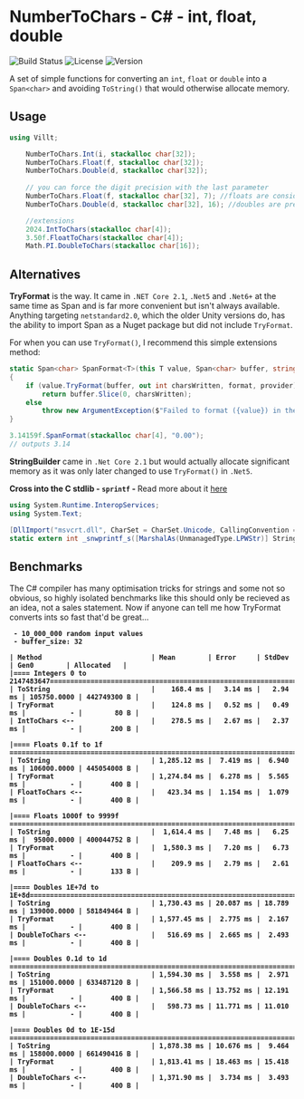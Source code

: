 # NumberToChars - C# - int, float, double
![Build Status](https://github.com/Villtorb/NumberToChars/actions/workflows/dotnet.yml/badge.svg)
![License](https://img.shields.io/github/license/Villtorb/NumberToChars)
![Version](https://img.shields.io/badge/version-1.0.0-blue.svg)

A set of simple functions for converting an `int`, `float` or `double` into a `Span<char>` and avoiding `ToString()` that would otherwise allocate memory.

## Usage

```csharp
using Villt;

    NumberToChars.Int(i, stackalloc char[32]);
    NumberToChars.Float(f, stackalloc char[32]);
    NumberToChars.Double(d, stackalloc char[32]);
    
    // you can force the digit precision with the last parameter
    NumberToChars.Float(f, stackalloc char[32], 7); //floats are considered precise up to 6-7 digits
    NumberToChars.Double(d, stackalloc char[32], 16); //doubles are precise up to 15-16 digits

    //extensions
    2024.IntToChars(stackalloc char[4]);
    3.50f.FloatToChars(stackalloc char[4]);
    Math.PI.DoubleToChars(stackalloc char[16]);
```

## Alternatives

<b>TryFormat</b> is the way. It came in `.NET Core 2.1`, `.Net5` and `.Net6+` at the same time as Span and is far more convenient but isn't always available. Anything targeting `netstandard2.0`, which the older Unity versions do, has the ability to import Span as a Nuget package but did not include `TryFormat`.

For when you can use `TryFormat()`, I recommend this simple extensions method:
```csharp
static Span<char> SpanFormat<T>(this T value, Span<char> buffer, string format = "G", IFormatProvider provider = null) where T : ISpanFormattable
{
    if (value.TryFormat(buffer, out int charsWritten, format, provider))
        return buffer.Slice(0, charsWritten);
    else
        throw new ArgumentException($"Failed to format ({value}) in the format: \"{format}\". Provided Span<Char>[{buffer.Length}] might be too small ");
}
```

```csharp
3.14159f.SpanFormat(stackalloc char[4], "0.00");
// outputs 3.14
```

<b>StringBuilder</b> came in `.Net Core 2.1` but would actually allocate significant memory as it was only later changed to use `TryFormat()` in `.Net5`. 

<b> Cross into the C stdlib - `sprintf` -  </b>
Read more about it [here](https://stackoverflow.com/questions/2479153/using-pinvoke-in-c-sharp-to-call-sprintf-and-friends-on-64-bit/2479210#2479210)

```csharp
using System.Runtime.InteropServices;
using System.Text;

[DllImport("msvcrt.dll", CharSet = CharSet.Unicode, CallingConvention = CallingConvention.Cdecl)]
static extern int _snwprintf_s([MarshalAs(UnmanagedType.LPWStr)] StringBuilder str, IntPtr bufferSize, IntPtr length, String format, double p);
```

## Benchmarks
The C# compiler has many optimisation tricks for strings and some not so obvious, so highly isolated benchmarks like this should only be recieved as an idea, not a sales statement. Now if anyone can tell me how TryFormat converts ints so fast that'd be great...
<b>
```
 - 10_000_000 random input values
 - buffer_size: 32

| Method                           | Mean        | Error     | StdDev    | Gen0        | Allocated   |
|==== Integers 0 to 2147483647=======================================================================|
| ToString                         |    168.4 ms |   3.14 ms |   2.94 ms | 105750.0000 | 442749300 B |
| TryFormat                        |    124.8 ms |   0.52 ms |   0.49 ms |           - |        80 B |
| IntToChars <--                   |    278.5 ms |   2.67 ms |   2.37 ms |           - |       200 B |

|==== Floats 0.1f to 1f =============================================================================|
| ToString                         | 1,285.12 ms |  7.419 ms |  6.940 ms | 106000.0000 | 445054008 B |
| TryFormat                        | 1,274.84 ms |  6.278 ms |  5.565 ms |           - |       400 B |
| FloatToChars <--                 |   423.34 ms |  1.154 ms |  1.079 ms |           - |       400 B |

|==== Floats 1000f to 9999f =========================================================================|
| ToString                         |  1,614.4 ms |   7.48 ms |   6.25 ms |  95000.0000 | 400044752 B |
| TryFormat                        |  1,580.3 ms |   7.20 ms |   6.73 ms |           - |       400 B |
| FloatToChars <--                 |    209.9 ms |   2.79 ms |   2.61 ms |           - |       133 B |

|==== Doubles 1E+7d to 1E+8d=========================================================================|
| ToString                         | 1,730.43 ms | 20.087 ms | 18.789 ms | 139000.0000 | 581849464 B |
| TryFormat                        | 1,577.45 ms |  2.775 ms |  2.167 ms |           - |       400 B |
| DoubleToChars <--                |   516.69 ms |  2.665 ms |  2.493 ms |           - |       400 B |

|==== Doubles 0.1d to 1d ============================================================================|
| ToString                         | 1,594.30 ms |  3.558 ms |  2.971 ms | 151000.0000 | 633487120 B |
| TryFormat                        | 1,566.58 ms | 13.752 ms | 12.191 ms |           - |       400 B |
| DoubleToChars <--                |   598.73 ms | 11.771 ms | 11.010 ms |           - |       400 B |

|==== Doubles 0d to 1E-15d ==========================================================================|
| ToString                         | 1,878.38 ms | 10.676 ms |  9.464 ms | 158000.0000 | 661490416 B |
| TryFormat                        | 1,813.41 ms | 18.463 ms | 15.418 ms |           - |       400 B |
| DoubleToChars <--                | 1,371.90 ms |  3.734 ms |  3.493 ms |           - |       400 B |
```
</b>
